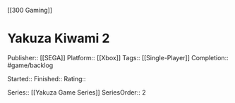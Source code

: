[[300 Gaming]]

# Yakuza Kiwami 2

Publisher:: [[SEGA]]
Platform:: [[Xbox]]
Tags:: [[Single-Player]]
Completion:: #game/backlog

Started:: 
Finished:: 
Rating:: 

Series:: [[Yakuza Game Series]]
SeriesOrder:: 2